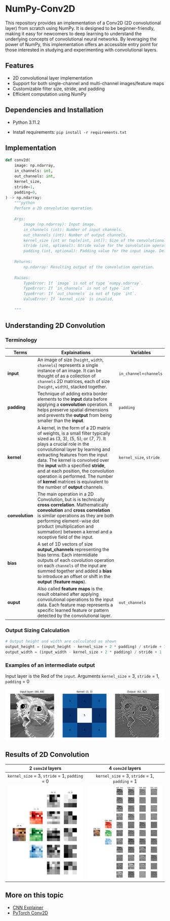 # NumPy-Conv2D

This repository provides an implementation of a Conv2D (2D convolutional layer) from scratch using NumPy. It is designed to be beginner-friendly, making it easy for newcomers to deep learning to understand the underlying concepts of convolutional neural networks. By leveraging the power of NumPy, this implementation offers an accessible entry point for those interested in studying and experimenting with convolutional layers.

## Features

- 2D convolutional layer implementation
- Support for both single-channel and multi-channel images/feature maps
- Customizable filter size, stride, and padding
- Efficient computation using NumPy

## Dependencies and Installation
- Python 3.11.2 

- Install requirements: `pip install -r requirements.txt`

## Implementation
```py
def conv2d(
    image: np.ndarray,
    in_channels: int,
    out_channels: int,
    kernel_size,
    stride=1,
    padding=0,
) -> np.ndarray:
    """python
    Perform a 2D convolution operation.

    Args:
        image (np.ndarray): Input image.
        in_channels (int): Number of input channels.
        out_channels (int): Number of output channels.
        kernel_size (int or tuple[int, int]): Size of the convolutional kernel.
        stride (int, optional): Stride value for the convolution operation. Default is 1.
        padding (int, optional): Padding value for the input image. Default is 0.

    Returns:
        np.ndarray: Resulting output of the convolution operation.

    Raises:
        TypeError: If `image` is not of type `numpy.ndarray`.
        TypeError: If `in_channels` is not of type `int`.
        TypeError: If `out_channels` is not of type `int`.
        ValueError: If `kernel_size` is invalid.

    """
```

## Understanding 2D Convolution

### Terminology

|Terms|Explainations   |Variables   |
|---|---|---|
|__input__|An image of size (`height`, `width`, `channels`) represents a single instance of an image. It can be thought of as a collection of `channels` 2D matrices, each of size (`height`, `width`), stacked together.|`in_channel`=`channels`|
|__padding__|Technique of adding extra border elements to the __input__ data before applying a __convolution__ operation. It helps preserve spatial dimensions and prevents the __output__ from being smaller than the __input__.|`padding`|
|__kernel__|A kernel, in the form of a 2D matrix of weights, is a small filter typically sized as (3, 3), (5, 5), or (7, 7). It plays a crucial role in the convolutional layer by learning and extracting features from the input data. The kernel is convolved over the __input__ with a specified __stride__, and at each position, the convolution operation is performed. The number of __kernel__ matrices is equivalent to the number of __output__ channels.|`kernel_size`, `stride`|
|__convolution__|The main operation in a 2D Convolution, but is is technically __cross correlation__. Mathematically __convolution__ and __cross correlation__ is similar operations as they are both performing element-wise dot product (multiplication and summation) between a kernel and a receptive field of the input.|
|__bias__|A set of 1D vectors of size __output_channels__ representing the bias terms. Each intermidiate outputs of each covolution operation on each `channels` of the input are summed together and added a __bias__ to introduce an offset or shift in the __output__ (__feature maps__).|
|__ouput__| Also called __feature maps__ is the result obtained after applying convolutional operations to the input data. Each feature map represents a specific learned feature or pattern detected by the convolutional layer.|`out_channels`|
### Output Sizing Calculation
```py
# Output height and width are calculated as shown
output_height = (input_height - kernel_size + 2 * padding) / stride + 1
output_width = (input_width - kernel_size + 2 * padding) / stride + 1
```

### Examples of an intermediate output
Input layer is the Red of the `input`. Arguments `kernel_size` = 3, `stride` = 1, `padding` = 0

![conv1d](./assets/intermediate.png "conv1d")

## Results of 2D Convolution 

|2 `conv2d` layers|4 `conv2d` layers|
|:---:|:---:|
|`kernel_size` = 3, `stride` = 1, `padding` = 0|`kernel_size` = 3, `stride` = 1, `padding` = 1|
|![low](./assets/conv2d_low.png "low")|![high](./assets/conv2d_high.png "high")|


## More on this topic
- [CNN Explainer](https://poloclub.github.io/cnn-explainer/)
- [PyTorch Conv2D](https://pytorch.org/docs/stable/generated/torch.nn.Conv2d.html)

